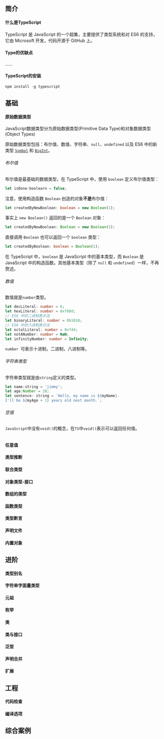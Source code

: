 ## 简介
#### 什么是TypeScript
TypeScript 是 JavaScript 的一个超集，主要提供了类型系统和对 ES6 的支持，它由 Microsoft 开发，代码开源于 GitHub 上。
#### Type的优缺点
……
#### TypeScript的安装
```js
npm install -g typescript
```

## 基础

#### 原始数据类型

JavaScript数据类型分为原始数据类型(Primitive Data Type)和对象数据类型(Object Types)

原始数据类型包括：布尔值、数值、字符串、`null`、`undefined` 以及 ES6 中的新类型 [`Symbol`](http://es6.ruanyifeng.com/#docs/symbol) 和 [`BigInt`](https://developer.mozilla.org/zh-CN/docs/Web/JavaScript/Reference/Global_Objects/BigInt)。

###### 布尔值 

布尔值是最基础的数据类型，在 TypeScript 中，使用 `boolean` 定义布尔值类型：

```js
let isDone:boolearn = false;
```

注意，使用构造函数 `Boolean` 创造的对象**不是**布尔值：

```ts
let createdByNewBoolean: boolean = new Boolean(1);
```

事实上 `new Boolean()` 返回的是一个 `Boolean` 对象：

```ts
let createdByNewBoolean: Boolean = new Boolean(1);
```

直接调用 `Boolean` 也可以返回一个 `boolean` 类型：

```ts
let createdByBoolean: boolean = Boolean(1);
```

在 TypeScript 中，`boolean` 是 JavaScript 中的基本类型，而 `Boolean` 是 JavaScript 中的构造函数。其他基本类型（除了 `null` 和 `undefined`）一样，不再赘述。

###### 数值 

数值就是`number`类型。

```ts
let decLiteral: number = 6;
let hexLiteral: number = 0xf00d;
// ES6 中的二进制表示法
let binaryLiteral: number = 0b1010;
// ES6 中的八进制表示法
let octalLiteral: number = 0o744;
let notANumber: number = NaN;
let infinityNumber: number = Infinity;
```

`number `可表示十进制，二进制，八进制等。

###### 字符串类型

字符串类型就是由`string`定义的类型。

```js
let name:string = 'jimmy';
let age:Number = 28;
let sentence: string = `Hello, my name is ${myName}.
I'll be ${myAge + 1} years old next month.`;
```

###### 空值

`JavaScript`中没有`void()`的概念，在`TS`中`void()`表示可以返回任何值。

```js

```



#### 任意值

#### 类型推断

#### 联合类型

#### 对象类型-接口

#### 数组的类型

#### 函数类型

#### 类型断言

#### 声明文件

#### 内置对象

## 进阶

#### 类型别名

#### 字符串字面量类型

#### 元祖

#### 枚举

#### 类

#### 类与接口

#### 泛型

#### 声明合并

#### 扩展

## 工程

#### 代码检查

#### 编译选项

## 综合案例



